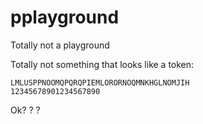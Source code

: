 pplayground
===========

Totally not a playground

Totally not something that looks like a token:

    LMLUSPPNOOMQPQRQPIEMLORORNOQMNKHGLNOMJIH
    12345678901234567890

Ok?
?
?
